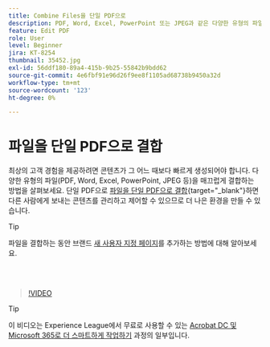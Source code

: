 ```yaml
---
title: Combine Files을 단일 PDF으로
description: PDF, Word, Excel, PowerPoint 또는 JPEG과 같은 다양한 유형의 파일을 단일 PDF으로 결합
feature: Edit PDF
role: User
level: Beginner
jira: KT-8254
thumbnail: 35452.jpg
exl-id: 56ddf180-89a4-415b-9b25-55842b9bdd62
source-git-commit: 4e6fbf91e96d26f9ee8f1105ad68738b9450a32d
workflow-type: tm+mt
source-wordcount: '123'
ht-degree: 0%

---
```


# 파일을 단일 PDF으로 결합

최상의 고객 경험을 제공하려면 콘텐츠가 그 어느 때보다 빠르게 생성되어야 합니다. 다양한 유형의 파일(PDF, Word, Excel, PowerPoint, JPEG 등)을 매끄럽게 결합하는 방법을 살펴보세요. 단일 PDF으로 [파일을 단일 PDF으로 결합](https://www.adobe.com/kr/acrobat/online/merge-pdf.html){target="_blank"}하면 다른 사람에게 보내는 콘텐츠를 관리하고 제어할 수 있으므로 더 나은 환경을 만들 수 있습니다.

>[!TIP]
>
>파일을 결합하는 동안 브랜드 [새 사용자 지정 페이지](add-custom-page.md)를 추가하는 방법에 대해 알아보세요.

<br> 

>[!VIDEO](https://video.tv.adobe.com/v/35452?quality=12&learn=on&hidetitle=true)

>[!TIP]
>
>이 비디오는 Experience League에서 무료로 사용할 수 있는 [Acrobat DC 및 Microsoft 365로 더 스마트하게 작업하기](https://experienceleague.adobe.com/?recommended=Acrobat-U-1-2021.microsoft365) 과정의 일부입니다.
